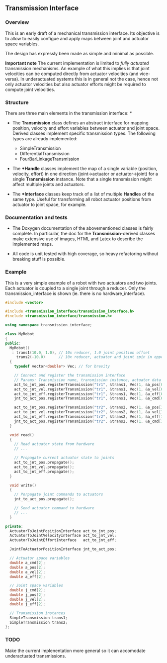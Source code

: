 ## Transmission Interface ##

### Overview ###

This is an early draft of a mechanical transmission interface. Its objective is to allow to easily configue and
apply maps between joint and actuator space variables.

The design has expressly been made as simple and minimal as possible.

**Important note** The current implementation is limited to *fully actuated* transmission mechanisms.
An example of what this implies is that joint velocities can be computed directly from actuator velocities
(and vice-versa). In underactuated systems this is in general not the case, hence not only actuator velocities but
also actuator efforts might be required to compute joint velocities.

### Structure ###

There are three main elements in the transmission interface:
*
  - The **Transmission** class defines an abstract interface for mapping position, velocity and effort variables
    between actuator and joint space. Derived classes implement specific transmission types. The following types
    are already implemented:
      - SimpleTransmission
      - DifferentialTransmission
      - FourBarLinkageTransmission

  - The **\*Handle** classes implement the map of a single variable (position, velocity, effort) in one direction
    (joint->actuator or actuator->joint) for a single **Transmission** instance. Note that a single transmission
    might affect multiple joints and actuators.

  - The **\*Interface** classes keep track of a list of multiple **Handle**s of the same type. Useful for transforming
    all robot actuator positions from actuator to joint space, for example.

### Documentation and tests ###
- The Doxygen documentation of the abovementioned classes is fairly complete. In particular, the doc for the
  **Transmission**-derived classes make extensive use of images, HTML and Latex to describe the implemented maps.

- All code is unit tested with high coverage, so heavy refactoring without breaking stuff is possible.

### Example ###

This is a very simple example of a robot with two actuators and two joints. Each actuator is coupled to a single
joint through a reducer. Only the transmission\_interface is shown (ie. there is no hardware\_interface).

```c++
#include <vector>

#include <transmission_interface/transmission_interface.h>
#include <transmission_interface/transmission.h>

using namespace transmission_interface;

class MyRobot
{
public:
  MyRobot()
   : trans1(10.0, 1.0), // 10x reducer, 1.0 joint position offset
     trans2(-10.0)      // 10x reducer, actuator and joint spin in opposite directions
  {
    typedef vector<double*> Vec; // for brevity

    // Connect and register the transmission interface
    // Params: Transmission name, transmission instance, actuator data vector, joint data vector
    act_to_jnt_pos.registerTransmission("tr1", &trans1, Vec(1, &a_pos[0]), Vec(1, &j_pos[0]));
    act_to_jnt_vel.registerTransmission("tr1", &trans1, Vec(1, &a_vel[0]), Vec(1, &j_vel[0]));
    act_to_jnt_eff.registerTransmission("tr1", &trans1, Vec(1, &a_eff[0]), Vec(1, &j_eff[0]));
    jnt_to_act_pos.registerTransmission("tr1", &trans1, Vec(1, &a_cmd[0]), Vec(1, &j_cmd[0]));

    act_to_jnt_pos.registerTransmission("tr2", &trans2, Vec(1, &a_pos[1]), Vec(1, &j_pos[1]));
    act_to_jnt_vel.registerTransmission("tr2", &trans2, Vec(1, &a_vel[1]), Vec(1, &j_vel[1]));
    act_to_jnt_eff.registerTransmission("tr2", &trans2, Vec(1, &a_eff[1]), Vec(1, &j_eff[1]));
    jnt_to_act_pos.registerTransmission("tr2", &trans2, Vec(1, &a_cmd[1]), Vec(1, &j_cmd[1]));
  }

  void read()
  {
    // Read actuator state from hardware
    // ...

    // Propagate current actuator state to joints
    act_to_jnt_pos.propagate();
    act_to_jnt_vel.propagate();
    act_to_jnt_eff.propagate();
  }

  void write()
  {
    // Porpagate joint commands to actuators
    jnt_to_act_pos.propagate();

    // Send actuator command to hardware
    // ...
  }

private:
  ActuatorToJointPositionInterface act_to_jnt_pos;
  ActuatorToJointVelocityInterface act_to_jnt_vel;
  ActuatorToJointEffortInterface   act_to_jnt_eff;

  JointToActuatorPositionInterface jnt_to_act_pos;

  // Actuator space variables
  double a_cmd[2];
  double a_pos[2];
  double a_vel[2];
  double a_eff[2];

  // Joint space variables
  double j_cmd[2];
  double j_pos[2];
  double j_vel[2];
  double j_eff[2];

  // Transmission instances
  SimpleTransmission trans1;
  SimpleTransmission trans2;
};

```
### TODO ###

Make the current implenentation more general so it can accomodate underactuated transmissions.
